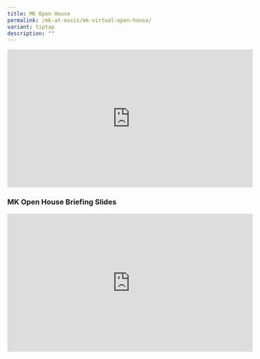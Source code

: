```yaml
---
title: MK Open House
permalink: /mk-at-oasis/mk-virtual-open-house/
variant: tiptap
description: ""
---
```

<div class="iframe-wrapper"><iframe height="315" width="560" allowfullscreen="true" frameborder="0" src="https://www.youtube.com/embed/6CPZOR2bXUU"></iframe></div><h3>MK Open House Briefing Slides</h3><div class="iframe-wrapper"><iframe height="315" width="560" allowfullscreen="true" frameborder="0" src="https://www.youtube.com/embed/yKAmR1N2df0"></iframe></div><p></p>